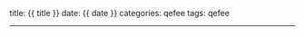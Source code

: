 title: {{ title }}
date: {{ date }}
categories: qefee
tags: qefee

---

<!--head-->



<!--more-->



<!--body-->

